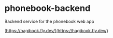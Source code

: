 # phonebook-backend
Backend service for the phonebook web app

[https://hagibook.fly.dev/](https://hagibook.fly.dev/)

